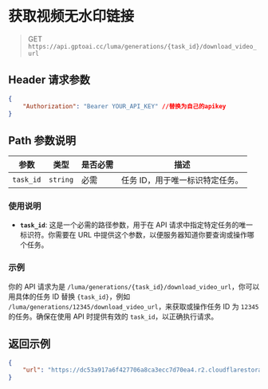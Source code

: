 # 获取视频无水印链接

>GET `https://api.gptoai.cc/luma/generations/{task_id}/download_video_url`

## Header 请求参数
```json
{
    "Authorization": "Bearer YOUR_API_KEY" //替换为自己的apikey
}
```

## Path 参数说明

| 参数        | 类型     | 是否必需 | 描述                                 |
|-------------|----------|----------|--------------------------------------|
| `task_id`   | `string` | 必需     | 任务 ID，用于唯一标识特定任务。      |

### 使用说明

- **`task_id`**: 这是一个必需的路径参数，用于在 API 请求中指定特定任务的唯一标识符。你需要在 URL 中提供这个参数，以便服务器知道你要查询或操作哪个任务。

### 示例

你的 API 请求为是 `/luma/generations/{task_id}/download_video_url`，你可以用具体的任务 ID 替换 `{task_id}`，例如 `/luma/generations/12345/download_video_url`，来获取或操作任务 ID 为 `12345` 的任务。确保在使用 API 时提供有效的 `task_id`，以正确执行请求。

## 返回示例
```json
{
    "url": "https://dc53a917a6f427706a8ca3ecc7d70ea4.r2.cloudflarestorage.com/ai-lumalabs-storage-private/lit_lite_inference_text2vid_v1.0/1fa17995-f527-46a5-9796-294b453b8a7f/1fa17995-f527-46a5-9796-294b453b8a7f_raw_video_1_video006b20d61fd31411e99208caddb67c061.mp4?X-Amz-Algorithm=AWS4-HMAC-SHA256&X-Amz-Credential=60bf44f30d45b472f9dd032de33e15d1%2F20240707%2Fauto%2Fs3%2Faws4_request&X-Amz-Date=20240707T160315Z&X-Amz-Expires=3600&X-Amz-SignedHeaders=host&X-Amz-Signature=55dd4a936863559dfdd81708823eae8f07cb3dc3c4bcdde9fe6fb0d7c7fcb0be"
}
```